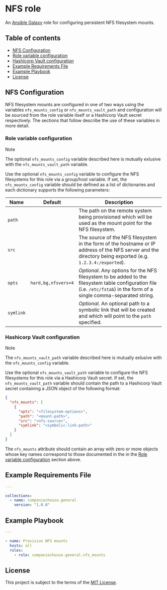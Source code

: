# NFS role

An [Ansible Galaxy](https://galaxy.ansible.com/) role for configuring persistent NFS filesystem mounts.

## Table of contents

* [NFS Configuration][1]
* [Role variable configuration][2]
* [Hashicorp Vault configuration][3]
* [Example Requirements File][4]
* [Example Playbook][5]
* [License][6]

[1]: #nfs-configuration
[2]: #role-variable-configuration
[3]: #hashicorp-vault-configuration
[4]: #example-requirements-file
[5]: #example-playbook
[6]: #license

## NFS Configuration

NFS filesystem mounts are configured in one of two ways using the variables `nfs_mounts_config` or `nfs_mounts_vault_path` and configuration will be sourced from the role variable itself or a Hashicorp Vault secret respectively. The sections that follow describe the use of these variables in more detail.

### Role variable configuration

> [!NOTE]
> The optional `nfs_mounts_config` variable described here is mutually exlusive with the `nfs_mounts_vault_path` variable.

Use the optional `nfs_mounts_config` variable to configure the NFS filesystems for this role via a group/host variable. If set, the `nfs_mounts_config` variable should be defined as a list of dictionaries and each dictionary supports the following parameters:

| Name          | Default             | Description                                                                           |
|---------------|---------------------|---------------------------------------------------------------------------------------|
| `path`        |                     | The path on the remote system being provisioned which will be used as the mount point for the NFS filesystem. |
| `src`         |                     | The source of the NFS filesystem in the form of the hostname or IP address of the NFS server and the directory being exported (e.g. `1.2.3.4:/exported`). |
| `opts`        | `hard,bg,nfsvers=4` | _Optional_. Any options for the NFS filesystem to be added to the filesystem table configuration file (i.e. `/etc/fstab`) in the form of a single comma-separated string. |
| `symlink`     |                     | _Optional_. An optional path to a symbolic link that will be created and which will point to the `path` specified. |

### Hashicorp Vault configuration

> [!NOTE]
> The `nfs_mounts_vault_path` variable described here is mutually exlusive with the `nfs_mounts_config` variable.

Use the optional `nfs_mounts_vault_path` variable to configure the NFS filesystems for this role via a Hashicorp Vault secret. If set, the `nfs_mounts_vault_path` variable should contain the path to a Hashicorp Vault secret containing a JSON object of the following format:

```json
{
  "nfs_mounts": [
    {
      "opts": "<filesystem-options>",
      "path": "<mount-path>",
      "src": "<nfs-source>",
      "symlink": "<symbolic-link-path>"
    }
  ]
}
```

The `nfs_mounts` attribute should contain an array with zero or more objects whose key names correspond to those documented in the in the [Role variable configuration][2] section above.

## Example Requirements File

```yml
---

collections:
  - name: companieshouse.general
    version: "1.0.0"
```

## Example Playbook

```yml
---

- name: Provision NFS mounts
  hosts: all
  roles:
    - role: companieshouse.general.nfs_mounts
```

## License

This project is subject to the terms of the [MIT License](LICENSE).
